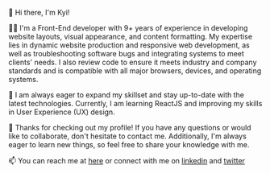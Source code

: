 👋 Hi there, I'm Kyi!

👨‍💻 I'm a Front-End developer with 9+ years of experience in developing website layouts, visual appearance, and content formatting. My expertise lies in dynamic website production and responsive web development, as well as troubleshooting software bugs and integrating systems to meet clients' needs. I also review code to ensure it meets industry and company standards and is compatible with all major browsers, devices, and operating systems.

🚀 I am always eager to expand my skillset and stay up-to-date with the latest technologies. Currently, I am learning ReactJS and improving my skills in User Experience (UX) design.

💬 Thanks for checking out my profile! If you have any questions or would like to collaborate, don't hesitate to contact me. Additionally, I'm always eager to learn new things, so feel free to share your knowledge with me.

📫 You can reach me at <a href="mailto:kp.khantkhant@gmail.com">here</a> or connect with me on <a href="https://www.linkedin.com/in/kyiphyu-khant/">linkedin</a> and <a href="https://twitter.com/kyiphyukhant">twitter</a>
